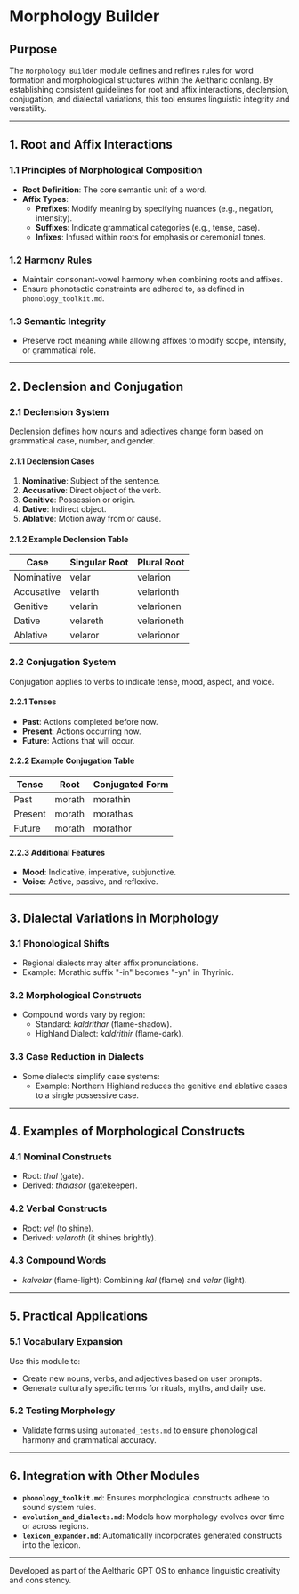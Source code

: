 # **Morphology Builder**

## **Purpose**
The `Morphology Builder` module defines and refines rules for word formation and morphological structures within the Aeltharic conlang. By establishing consistent guidelines for root and affix interactions, declension, conjugation, and dialectal variations, this tool ensures linguistic integrity and versatility.

---

## **1. Root and Affix Interactions**

### **1.1 Principles of Morphological Composition**
- **Root Definition**: The core semantic unit of a word.
- **Affix Types**:
  - **Prefixes**: Modify meaning by specifying nuances (e.g., negation, intensity).
  - **Suffixes**: Indicate grammatical categories (e.g., tense, case).
  - **Infixes**: Infused within roots for emphasis or ceremonial tones.

### **1.2 Harmony Rules**
- Maintain consonant-vowel harmony when combining roots and affixes.
- Ensure phonotactic constraints are adhered to, as defined in `phonology_toolkit.md`.

### **1.3 Semantic Integrity**
- Preserve root meaning while allowing affixes to modify scope, intensity, or grammatical role.

---

## **2. Declension and Conjugation**

### **2.1 Declension System**
Declension defines how nouns and adjectives change form based on grammatical case, number, and gender.

#### **2.1.1 Declension Cases**
1. **Nominative**: Subject of the sentence.
2. **Accusative**: Direct object of the verb.
3. **Genitive**: Possession or origin.
4. **Dative**: Indirect object.
5. **Ablative**: Motion away from or cause.

#### **2.1.2 Example Declension Table**
| Case         | Singular Root | Plural Root |
|--------------|---------------|-------------|
| Nominative   | velar         | velarion    |
| Accusative   | velarth       | velarionth  |
| Genitive     | velarin       | velarionen  |
| Dative       | velareth      | velarioneth |
| Ablative     | velaror       | velarionor  |

### **2.2 Conjugation System**
Conjugation applies to verbs to indicate tense, mood, aspect, and voice.

#### **2.2.1 Tenses**
- **Past**: Actions completed before now.
- **Present**: Actions occurring now.
- **Future**: Actions that will occur.

#### **2.2.2 Example Conjugation Table**
| Tense   | Root      | Conjugated Form |
|---------|-----------|-----------------|
| Past    | morath    | morathin        |
| Present | morath    | morathas        |
| Future  | morath    | morathor        |

#### **2.2.3 Additional Features**
- **Mood**: Indicative, imperative, subjunctive.
- **Voice**: Active, passive, and reflexive.

---

## **3. Dialectal Variations in Morphology**

### **3.1 Phonological Shifts**
- Regional dialects may alter affix pronunciations.
- Example: Morathic suffix "-in" becomes "-yn" in Thyrinic.

### **3.2 Morphological Constructs**
- Compound words vary by region:
  - Standard: _kaldrithar_ (flame-shadow).
  - Highland Dialect: _kaldrithir_ (flame-dark).

### **3.3 Case Reduction in Dialects**
- Some dialects simplify case systems:
  - Example: Northern Highland reduces the genitive and ablative cases to a single possessive case.

---

## **4. Examples of Morphological Constructs**

### **4.1 Nominal Constructs**
- Root: _thal_ (gate).
- Derived: _thalasor_ (gatekeeper).

### **4.2 Verbal Constructs**
- Root: _vel_ (to shine).
- Derived: _velaroth_ (it shines brightly).

### **4.3 Compound Words**
- _kalvelar_ (flame-light): Combining _kal_ (flame) and _velar_ (light).

---

## **5. Practical Applications**

### **5.1 Vocabulary Expansion**
Use this module to:
- Create new nouns, verbs, and adjectives based on user prompts.
- Generate culturally specific terms for rituals, myths, and daily use.

### **5.2 Testing Morphology**
- Validate forms using `automated_tests.md` to ensure phonological harmony and grammatical accuracy.

---

## **6. Integration with Other Modules**
- **`phonology_toolkit.md`**: Ensures morphological constructs adhere to sound system rules.
- **`evolution_and_dialects.md`**: Models how morphology evolves over time or across regions.
- **`lexicon_expander.md`**: Automatically incorporates generated constructs into the lexicon.

---

Developed as part of the Aeltharic GPT OS to enhance linguistic creativity and consistency.
